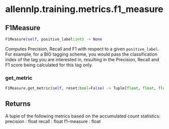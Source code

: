 # allennlp.training.metrics.f1_measure

## F1Measure
```python
F1Measure(self, positive_label:int) -> None
```

Computes Precision, Recall and F1 with respect to a given ``positive_label``.
For example, for a BIO tagging scheme, you would pass the classification index of
the tag you are interested in, resulting in the Precision, Recall and F1 score being
calculated for this tag only.

### get_metric
```python
F1Measure.get_metric(self, reset:bool=False) -> Tuple[float, float, float]
```

Returns
-------
A tuple of the following metrics based on the accumulated count statistics:
precision : float
recall : float
f1-measure : float

